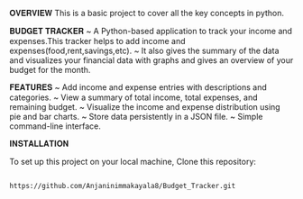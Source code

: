 𝐎𝐕𝐄𝐑𝐕𝐈𝐄𝐖
This is a basic project to cover all the key concepts in python.

𝐁𝐔𝐃𝐆𝐄𝐓 𝐓𝐑𝐀𝐂𝐊𝐄𝐑
~ A Python-based application to track your income and expenses.This tracker helps to add income and expenses(food,rent,savings,etc).
~ It also gives the summary of the data and visualizes your financial data with graphs and gives an overview of your budget for the month.

𝐅𝐄𝐀𝐓𝐔𝐑𝐄𝐒
~ Add income and expense entries with descriptions and categories. 
~ View a summary of total income, total expenses, and remaining budget.
~ Visualize the income and expense distribution using pie and bar charts.
~ Store data persistently in a JSON file.
~ Simple command-line interface.

𝐈𝐍𝐒𝐓𝐀𝐋𝐋𝐀𝐓𝐈𝐎𝐍

To set up this project on your local machine,
 Clone this repository:
   ```bash
 
  https://github.com/Anjaninimmakayala8/Budget_Tracker.git
